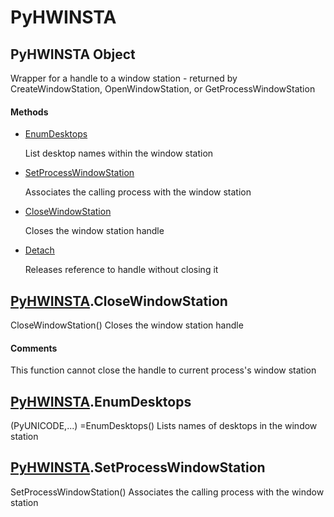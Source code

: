 # PyHWINSTA

## PyHWINSTA Object



Wrapper for a handle to a window station - returned by CreateWindowStation, OpenWindowStation, or GetProcessWindowStation

#### Methods


  - [EnumDesktops](PyHWINSTA.md#pyhwinstaenumdesktops)

    List desktop names within the window station&nbsp;

  - [SetProcessWindowStation](PyHWINSTA.md#pyhwinstasetprocesswindowstation)

    Associates the calling process with the window station&nbsp;

  - [CloseWindowStation](PyHWINSTA.md#pyhwinstaclosewindowstation)

    Closes the window station handle&nbsp;

  - [Detach](PyHWINSTA.md#pyhwinstadetach)

    Releases reference to handle without closing it&nbsp;

## [PyHWINSTA](#pyhwinsta)\.CloseWindowStation

CloseWindowStation\(\)
Closes the window station handle

#### Comments


This function cannot close the handle to current process's window station

## [PyHWINSTA](#pyhwinsta)\.EnumDesktops



\(PyUNICODE,\.\.\.\) =EnumDesktops\(\)
Lists names of desktops in the window station

## [PyHWINSTA](#pyhwinsta)\.SetProcessWindowStation

SetProcessWindowStation\(\)
Associates the calling process with the window station